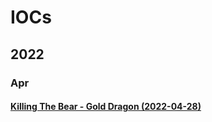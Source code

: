 # IOCs

## 2022

### Apr

#### [Killing The Bear - Gold Dragon (2022-04-28)](https://otx.alienvault.com/pulse/626b1624dcc0744e2b4fab65)
